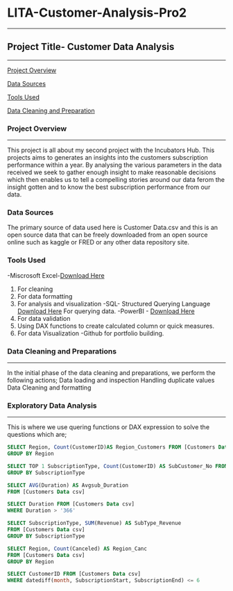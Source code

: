 # LITA-Customer-Analysis-Pro2
---------------------------
## Project Title- Customer Data Analysis
--------------------------

[Project Overview](#project-overview)

[Data Sources](#data-sources)

[Tools Used](#tools-used)

[Data Cleaning and Preparation](#data-cleaning-preparation)

### Project Overview
---------------------
This project is all about my second project with the Incubators Hub. This projects aims to generates an insights into the customers subscription performance within a year. 
By analysing the various parameters in the data received we seek to gather enough insight to make reasonable decisions which then enables us to tell a compelling stories around our 
data ferom the insight gotten and to know the best subscription performance from our data.

### Data Sources
The primary source of data used here is Customer Data.csv and this is an open source data that can be freely downloaded from an open source online such as kaggle or FRED or any
other data repository site.

### Tools Used
-Miscrosoft Excel-[Download Here](https://www.microsoft.com)
1. For cleaning
2. For data formatting
3. For analysis and visualization
 -SQL- Structured Querying Language [Download Here](https://www.microsoftSQLserver.com)
   For querying data.
-PowerBI - [Download Here](https://www.microsoftpowerbi.com)
  1. For data validation
  2. Using DAX functions to create calculated column or quick measures.
  3. For data Visualization
   -Github for portfolio building.

   ### Data Cleaning and Preparations
   -----------------------------------
   In the initial phase of the data cleaning and preparations, we perform the following actions;
   Data loading and inspection
   Handling duplicate values
   Data Cleaning and formatting

   ### Exploratory Data Analysis
   -----------------------------
   This is where we use quering functions or DAX expression to solve the questions which are;
   
   ```SQL
SELECT Region, Count(CustomerID)AS Region_Customers FROM [Customers Data csv]
GROUP BY Region

SELECT TOP 1 SubscriptionType, Count(CustomerID) AS SubCustomer_No FROM [Customers Data csv]
GROUP BY SubscriptionType

SELECT AVG(Duration) AS Avgsub_Duration
FROM [Customers Data csv]

SELECT Duration FROM [Customers Data csv]
WHERE Duration > '366'

SELECT SubscriptionType, SUM(Revenue) AS SubType_Revenue
FROM [Customers Data csv]
GROUP BY SubscriptionType

SELECT Region, Count(Canceled) AS Region_Canc
FROM [Customers Data csv]
GROUP BY Region

SELECT CustomerID FROM [Customers Data csv]
WHERE datediff(month, SubscriptionStart, SubscriptionEnd) <= 6
```


